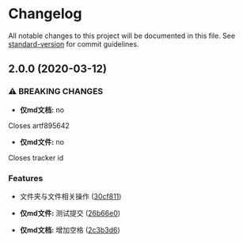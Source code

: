 # Changelog

All notable changes to this project will be documented in this file. See [standard-version](https://github.com/conventional-changelog/standard-version) for commit guidelines.

## 2.0.0 (2020-03-12)


### ⚠ BREAKING CHANGES

* **仅md文档:** no

Closes artf895642
* **仅md文件:** no

Closes tracker id

### Features

* 文件夹与文件相关操作 ([30cf811](https://github.com/022107206/leanpython/commit/30cf811a0339f8ac004dfb77ad55f277c0b9f19b))


* **仅md文件:** 测试提交 ([26b66e0](https://github.com/022107206/leanpython/commit/26b66e00fdb3db384abd0236d74b9a2bb001dce1))
* **仅md文档:** 增加空格 ([2c3b3d6](https://github.com/022107206/leanpython/commit/2c3b3d6aba3cad93d9636e7335f412fb28340d2a))
